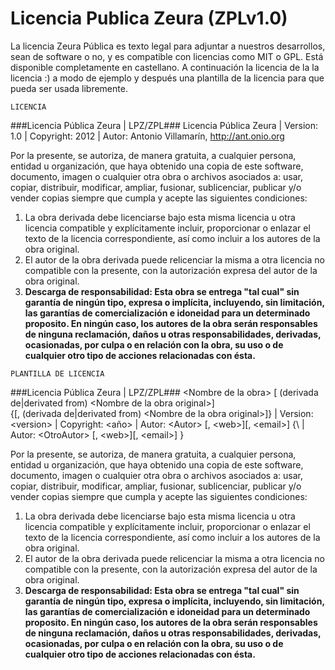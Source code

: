 Licencia Publica Zeura (ZPLv1.0)
=======================================

La licencia Zeura Pública es texto legal para adjuntar
a nuestros desarrollos, sean de software o no, y es compatible
con licencias como MIT o GPL.
Está disponible completamente en castellano.
A continuación la licencia de la la licencia :) a modo de ejemplo y después una
plantilla de la licencia para que pueda ser usada libremente.

~~~
LICENCIA
~~~

###Licencia Pública Zeura | LPZ/ZPL###
Licencia Pública Zeura | Version: 1.0 | Copyright: 2012 | Autor: Antonio Villamarín, http://ant.onio.org

Por la presente, se autoriza, de manera gratuita, a cualquier persona,
entidad u organización, que haya obtenido una copia de este software,
documento, imagen o cualquier otra obra o archivos asociados a: usar, copiar,
distribuir, modificar, ampliar, fusionar, sublicenciar, publicar y/o
vender copias siempre que cumpla y acepte las siguientes condiciones:

1. La obra derivada debe licenciarse bajo esta misma licencia u
otra licencia compatible y explícitamente incluir, proporcionar o
enlazar el texto de la licencia correspondiente, así como incluir
a los autores de la obra original.
2. El autor de la obra derivada puede relicenciar la misma a otra
licencia no compatible con la presente, con la autorización expresa
del autor de la obra original.
3. **Descarga de responsabilidad: Esta obra se entrega "tal cual"
sin garantía de ningún tipo, expresa o implícita, incluyendo, sin
limitación, las garantías de comercialización e idoneidad para un
determinado proposito. En ningún caso, los autores de la obra serán
responsables de ninguna reclamación, daños u otras responsabilidades,
derivadas, ocasionadas, por culpa o en relación con la obra, su uso
o de cualquier otro tipo de acciones relacionadas con ésta.**

~~~
PLANTILLA DE LICENCIA
~~~

###Licencia Pública Zeura | LPZ/ZPL###
\<Nombre de la obra\> \[ \(derivada de|derivated from) \<Nombre de la obra original\>\]\
{\[, \(derivada de|derivated from) \<Nombre de la obra original\>\]\} |
Version: \<version\> |
Copyright: \<año\> |
Autor: \<Autor\> \[, \<web\>\]\[, \<email\>\]
{\ | Autor: \<OtroAutor\> \[, \<web\>\]\[, \<email\>\] \}

Por la presente, se autoriza, de manera gratuita, a cualquier persona,
entidad u organización, que haya obtenido una copia de este software,
documento, imagen o cualquier otra obra o archivos asociados a: usar, copiar,
distribuir, modificar, ampliar, fusionar, sublicenciar, publicar y/o
vender copias siempre que cumpla y acepte las siguientes condiciones:

1. La obra derivada debe licenciarse bajo esta misma licencia u
otra licencia compatible y explícitamente incluir, proporcionar o
enlazar el texto de la licencia correspondiente, así como incluir
a los autores de la obra original.
2. El autor de la obra derivada puede relicenciar la misma a otra
licencia no compatible con la presente, con la autorización expresa
del autor de la obra original.
3. **Descarga de responsabilidad: Esta obra se entrega "tal cual"
sin garantía de ningún tipo, expresa o implícita, incluyendo, sin
limitación, las garantías de comercialización e idoneidad para un
determinado proposito. En ningún caso, los autores de la obra serán
responsables de ninguna reclamación, daños u otras responsabilidades,
derivadas, ocasionadas, por culpa o en relación con la obra, su uso
o de cualquier otro tipo de acciones relacionadas con ésta.**